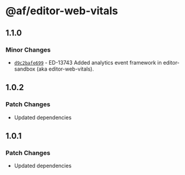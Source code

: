# @af/editor-web-vitals

## 1.1.0

### Minor Changes

- [`d9c2bafe699`](https://bitbucket.org/atlassian/atlassian-frontend/commits/d9c2bafe699) - ED-13743 Added analytics event framework in editor-sandbox (aka editor-web-vitals).

## 1.0.2

### Patch Changes

- Updated dependencies

## 1.0.1

### Patch Changes

- Updated dependencies
